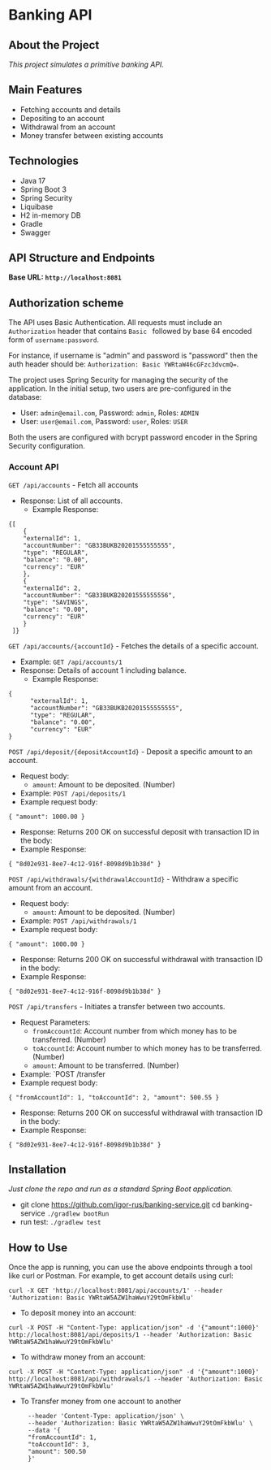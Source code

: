# Banking API

## About the Project
*This project simulates a primitive banking API.*

## Main Features

- Fetching accounts and details
- Depositing to an account
- Withdrawal from an account
- Money transfer between existing accounts

## Technologies

- Java 17
- Spring Boot 3
- Spring Security
- Liquibase
- H2 in-memory DB
- Gradle
- Swagger

## API Structure and Endpoints
**Base URL: `http://localhost:8081`**

## Authorization scheme
The API uses Basic Authentication. All requests must include an `Authorization` header that contains `Basic ` followed by base 64 encoded form of `username:password`.

For instance, if username is "admin" and password is "password" then the auth header should be: `Authorization: Basic YWRtaW46cGFzc3dvcmQ=`.

The project uses Spring Security for managing the security of the application. In the initial setup, two users are pre-configured in the database:

- User: `admin@email.com`, Password: `admin`, Roles: `ADMIN`
- User: `user@email.com`, Password: `user`, Roles: `USER`

Both the users are configured with bcrypt password encoder in the Spring Security configuration.

### Account API

`GET /api/accounts` - Fetch all accounts

* Response: List of all accounts.
  * Example Response: 
```
{[
    {
    "externalId": 1,
    "accountNumber": "GB33BUKB20201555555555",
    "type": "REGULAR",
    "balance": "0.00",
    "currency": "EUR"
    },
    {
    "externalId": 2,
    "accountNumber": "GB33BUKB20201555555556",
    "type": "SAVINGS",
    "balance": "0.00",
    "currency": "EUR"
    }
 ]}
 ```

`GET /api/accounts/{accountId}` - Fetches the details of a specific account.

* Example: `GET /api/accounts/1`
* Response: Details of account 1 including balance.
    * Example Response: 
```
{
      "externalId": 1,
      "accountNumber": "GB33BUKB20201555555555",
      "type": "REGULAR",
      "balance": "0.00",
      "currency": "EUR"
}
```

`POST /api/deposit/{depositAccountId}` - Deposit a specific amount to an account.

* Request body:
    * `amount`: Amount to be deposited. (Number)
* Example: `POST /api/deposits/1`
* Example request body:
```
{ "amount": 1000.00 }
```
* Response: Returns 200 OK on successful deposit with transaction ID in the body: 
* Example Response: 
```
{ "8d02e931-8ee7-4c12-916f-8098d9b1b38d" }
```

`POST /api/withdrawals/{withdrawalAccountId}` - Withdraw a specific amount from an account.

* Request body:
  * `amount`: Amount to be deposited. (Number)
* Example: `POST /api/withdrawals/1`
* Example request body:
```
{ "amount": 1000.00 }
```
* Response: Returns 200 OK on successful withdrawal with transaction ID in the body:
* Example Response:
```
{ "8d02e931-8ee7-4c12-916f-8098d9b1b38d" }
```

`POST /api/transfers` - Initiates a transfer between two accounts.

* Request Parameters:
    * `fromAccountId`: Account number from which money has to be transferred. (Number)
    * `toAccountId`: Account number to which money has to be transferred. (Number)
    * `amount`: Amount to be transferred. (Number)
* Example: `POST /transfer 
* Example request body: 
```
{ "fromAccountId": 1, "toAccountId": 2, "amount": 500.55 }
```
* Response: Returns 200 OK on successful withdrawal with transaction ID in the body:
* Example Response:
```
{ "8d02e931-8ee7-4c12-916f-8098d9b1b38d" }
```

## Installation

*Just clone the repo and run as a standard Spring Boot application.*
  * git clone https://github.com/igor-rus/banking-service.git cd banking-service ```./gradlew bootRun```
  * run test: ```./gradlew test```

## How to Use

Once the app is running, you can use the above endpoints through a tool like curl or Postman. For example, to get account details using curl:
```
curl -X GET 'http://localhost:8081/api/accounts/1' --header 'Authorization: Basic YWRtaW5AZW1haWwuY29tOmFkbWlu'
```


* To deposit money into an account:
```
curl -X POST -H "Content-Type: application/json" -d '{"amount":1000}' http://localhost:8081/api/deposits/1 --header 'Authorization: Basic YWRtaW5AZW1haWwuY29tOmFkbWlu'
```

* To withdraw money from an account:
```
curl -X POST -H "Content-Type: application/json" -d '{"amount":1000}' http://localhost:8081/api/withdrawals/1 --header 'Authorization: Basic YWRtaW5AZW1haWwuY29tOmFkbWlu'
```

* To Transfer money from one account to another
  ``` curl -X POST 'http://localhost:8081/api/transfers' \
    --header 'Content-Type: application/json' \
    --header 'Authorization: Basic YWRtaW5AZW1haWwuY29tOmFkbWlu' \
    --data '{
    "fromAccountId": 1,
    "toAccountId": 3,
    "amount": 500.50
    }'
  ```

